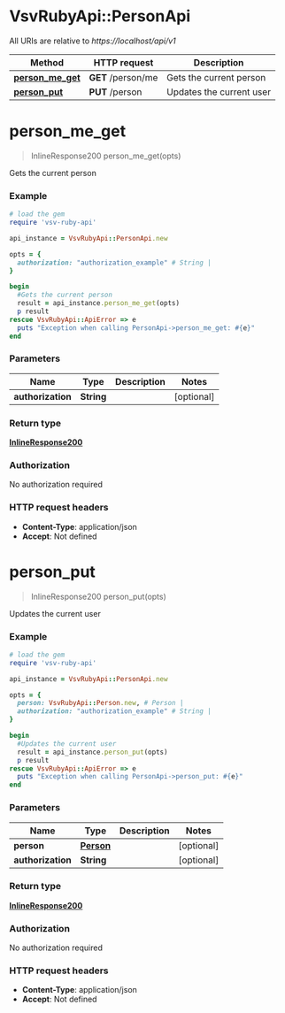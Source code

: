 # VsvRubyApi::PersonApi

All URIs are relative to *https://localhost/api/v1*

Method | HTTP request | Description
------------- | ------------- | -------------
[**person_me_get**](PersonApi.md#person_me_get) | **GET** /person/me | Gets the current person
[**person_put**](PersonApi.md#person_put) | **PUT** /person | Updates the current user


# **person_me_get**
> InlineResponse200 person_me_get(opts)

Gets the current person

### Example
```ruby
# load the gem
require 'vsv-ruby-api'

api_instance = VsvRubyApi::PersonApi.new

opts = { 
  authorization: "authorization_example" # String | 
}

begin
  #Gets the current person
  result = api_instance.person_me_get(opts)
  p result
rescue VsvRubyApi::ApiError => e
  puts "Exception when calling PersonApi->person_me_get: #{e}"
end
```

### Parameters

Name | Type | Description  | Notes
------------- | ------------- | ------------- | -------------
 **authorization** | **String**|  | [optional] 

### Return type

[**InlineResponse200**](InlineResponse200.md)

### Authorization

No authorization required

### HTTP request headers

 - **Content-Type**: application/json
 - **Accept**: Not defined



# **person_put**
> InlineResponse200 person_put(opts)

Updates the current user

### Example
```ruby
# load the gem
require 'vsv-ruby-api'

api_instance = VsvRubyApi::PersonApi.new

opts = { 
  person: VsvRubyApi::Person.new, # Person | 
  authorization: "authorization_example" # String | 
}

begin
  #Updates the current user
  result = api_instance.person_put(opts)
  p result
rescue VsvRubyApi::ApiError => e
  puts "Exception when calling PersonApi->person_put: #{e}"
end
```

### Parameters

Name | Type | Description  | Notes
------------- | ------------- | ------------- | -------------
 **person** | [**Person**](Person.md)|  | [optional] 
 **authorization** | **String**|  | [optional] 

### Return type

[**InlineResponse200**](InlineResponse200.md)

### Authorization

No authorization required

### HTTP request headers

 - **Content-Type**: application/json
 - **Accept**: Not defined



